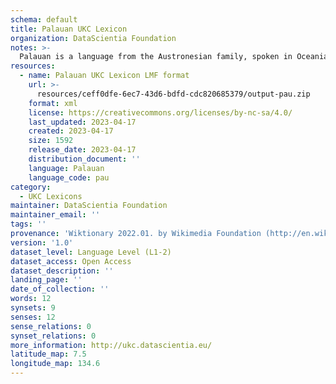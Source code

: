 ```yaml
---
schema: default
title: Palauan UKC Lexicon
organization: DataScientia Foundation
notes: >-
  Palauan is a language from the Austronesian family, spoken in Oceania. The UKC Lexicon of Palauan is represented as a lexico-semantic network. It consists of words, word senses, synsets, as well as sense-level and synset-level relationships.
resources:
  - name: Palauan UKC Lexicon LMF format
    url: >-
      resources/ceff0dfe-6ec7-43d6-bdfd-cdc820685379/output-pau.zip
    format: xml
    license: https://creativecommons.org/licenses/by-nc-sa/4.0/
    last_updated: 2023-04-17
    created: 2023-04-17
    size: 1592
    release_date: 2023-04-17
    distribution_document: ''
    language: Palauan
    language_code: pau
category:
  - UKC Lexicons
maintainer: DataScientia Foundation
maintainer_email: ''
tags: ''
provenance: 'Wiktionary 2022.01. by Wikimedia Foundation (http://en.wiktionary.org); KinDiv: Kinship Diversity 1.0 by Temuulen Khishigsuren (http://ukc.disi.unitn.it/index.php/kinship/); Princeton WordNet 2.1 by Princeton University (https://wordnet.princeton.edu)'
version: '1.0'
dataset_level: Language Level (L1-2)
dataset_access: Open Access
dataset_description: ''
landing_page: ''
date_of_collection: ''
words: 12
synsets: 9
senses: 12
sense_relations: 0
synset_relations: 0
more_information: http://ukc.datascientia.eu/
latitude_map: 7.5
longitude_map: 134.6
---
```


